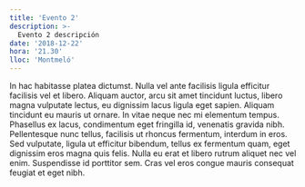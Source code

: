 ```yaml
---
title: 'Evento 2'
description: >-
  Evento 2 descripción
date: '2018-12-22'
hora: '21.30'
lloc: 'Montmeló'
---
```


In hac habitasse platea dictumst. Nulla vel ante facilisis ligula efficitur facilisis vel et libero. Aliquam auctor, arcu sit amet tincidunt luctus, libero magna vulputate lectus, eu dignissim lacus ligula eget sapien. Aliquam tincidunt eu mauris ut ornare. In vitae neque nec mi elementum tempus. Phasellus ex lacus, condimentum eget fringilla id, venenatis gravida nibh. Pellentesque nunc tellus, facilisis ut rhoncus fermentum, interdum in eros. Sed vulputate, ligula ut efficitur bibendum, tellus ex fermentum quam, eget dignissim eros magna quis felis. Nulla eu erat et libero rutrum aliquet nec vel enim. Suspendisse id porttitor sem. Cras vel eros congue mauris consequat feugiat et eget nibh.